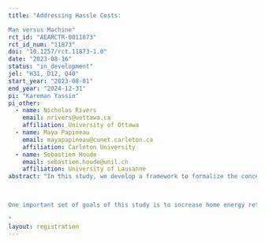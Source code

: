 ```yaml
---
title: "Addressing Hassle Costs:
Man versus Machine"
rct_id: "AEARCTR-0011873"
rct_id_num: "11873"
doi: "10.1257/rct.11873-1.0"
date: "2023-08-16"
status: "in_development"
jel: "H31, D12, Q40"
start_year: "2023-08-01"
end_year: "2024-12-31"
pi: "Kareman Yassin"
pi_other:
  - name: Nicholas Rivers
    email: nrivers@uottawa.ca
    affiliation: University of Ottawa
  - name: Maya Papineau
    email: mayapapineau@cunet.carleton.ca
    affiliation: Carleton University
  - name: Sebastien Houde
    email: sebastien.houde@unil.ch
    affiliation: University of Lausanne
abstract: "In this study, we develop a framework to formalize the concept of hassle costs in a utility maximization framework. We relate hassle costs to the shadow cost of leisure. Second, we propose an experimental procedure to elicit the distribution of marginal hassle cost in sample population. Third, we implement and validate our approach in a large-scale field experiment promoting the adoption of heat pump technology. 
 
One important set of goals of this study is to increase home energy retrofit adoption and identify barriers in this context. The retrofits we will focus on are heat pumps. We intend to carry a household mailer campaign in which the mailers would include the value of available rebates and benefits of heat pumps and also make use of a survey to quantify hassle costs that may impede heat pump uptake. The main contribution of this research is providing a quantification of the marginal hassle cost associated with the increase in the adoption of low-carbon technologies.
"
layout: registration
---
```


